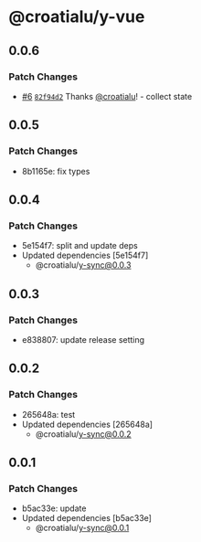 # @croatialu/y-vue

## 0.0.6

### Patch Changes

- [#6](https://github.com/croatialu/yjs-sync/pull/6) [`82f94d2`](https://github.com/croatialu/yjs-sync/commit/82f94d237195c9005711fac845c8f914e3626367) Thanks [@croatialu](https://github.com/croatialu)! - collect state

## 0.0.5

### Patch Changes

- 8b1165e: fix types

## 0.0.4

### Patch Changes

- 5e154f7: split and update deps
- Updated dependencies [5e154f7]
  - @croatialu/y-sync@0.0.3

## 0.0.3

### Patch Changes

- e838807: update release setting

## 0.0.2

### Patch Changes

- 265648a: test
- Updated dependencies [265648a]
  - @croatialu/y-sync@0.0.2

## 0.0.1

### Patch Changes

- b5ac33e: update
- Updated dependencies [b5ac33e]
  - @croatialu/y-sync@0.0.1
